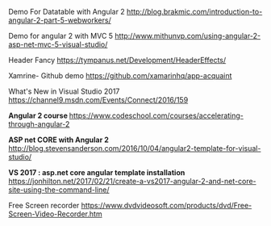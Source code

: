 Demo For Datatable with Angular 2
http://blog.brakmic.com/introduction-to-angular-2-part-5-webworkers/


Demo for angular 2 with MVC 5
http://www.mithunvp.com/using-angular-2-asp-net-mvc-5-visual-studio/


Header Fancy
https://tympanus.net/Development/HeaderEffects/


Xamrine- Github demo
https://github.com/xamarinhq/app-acquaint

What's New in Visual Studio 2017
https://channel9.msdn.com/Events/Connect/2016/159

<b>Angular 2 course </b>
https://www.codeschool.com/courses/accelerating-through-angular-2


<b>ASP net CORE with Angular 2 </b>
http://blog.stevensanderson.com/2016/10/04/angular2-template-for-visual-studio/



<b> VS 2017 : asp.net core angular template installation </b>
https://jonhilton.net/2017/02/21/create-a-vs2017-angular-2-and-net-core-site-using-the-command-line/


Free Screen recorder
https://www.dvdvideosoft.com/products/dvd/Free-Screen-Video-Recorder.htm
